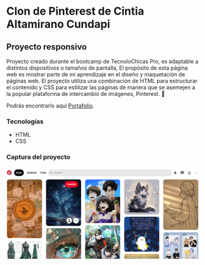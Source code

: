 # Clon de Pinterest de Cintia Altamirano Cundapi
## Proyecto responsivo

Proyecto creado durante el bootcamp de TecnoloChicas Pro, es adaptable a distintos dispositivos o tamaños de pantalla,
El propósito de esta página web es mostrar parte de mi aprendizaje en el diseño y maquetación de páginas web. El proyecto utiliza una combinación de HTML para estructurar el contenido y CSS para estilizar las páginas de manera que se asemejen a la popular plataforma de intercambio de imágenes, Pinterest. 💚

Podrás encontrarlo aquí [Portafolio](https://pinterest-clone-orpin-six.vercel.app/).

### Tecnologías

* HTML
* CSS



### Captura del proyecto
![Captura del proyecto](/imagenes/clonpinterest.png)